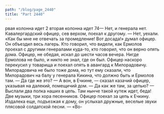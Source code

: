 ```yaml
---
path: "/blog/page_2440"
title: "Part 2440"
---
```


рвая колонна идет
2 вторая колонна идет
74— Нет, и генерала нет.
Кавалергардский офицер, сев верхом, поехал к другому.
— Нет, уехали.
«Как бы мне не отвечать за промедление! Вот досада!» думал офицер. Он объездил весь лагерь. Кто говорил, что видели, как Ермолов проехал с другими генералами куда-то, кто говорил, что он верно опять дома. Офицер, не обедая, искал до шести часов вечера. Нигде Ермолова не было, и никто не знал, где он был. Офицер наскоро перекусил у товарища и поехал опять в авангард к Милорадовичу. Милорадовича не было тоже дома, но тут ему сказали, что Милорадович на балу у генерала Кикина, что должно быть и Ермолов там.
— Да где же это?
— А вон, в Ечкине, — сказал казачий офицер, указывая на далекий, помещичий дом.
— Да как же там, за цепью?
— Выслали два полка наших в цепь. Там нынче такой кутеж идет, беда! Две музыки, три хора песенников.
Офицер поехал за цепь к Ечкину. Издалека еще, подъезжая к дому, он услыхал дружные, веселые звуки плясовой солдатской песни.
— «Во-
